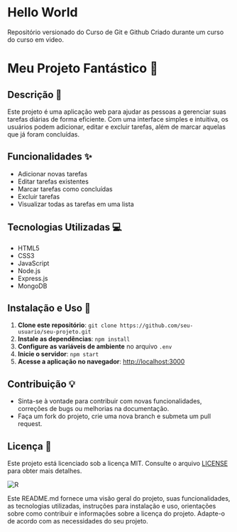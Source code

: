 # Hello World
 Repositório versionado do Curso de Git e Github
 Criado durante um curso do curso em video.
# Meu Projeto Fantástico 🌟

## Descrição 📝
Este projeto é uma aplicação web para ajudar as pessoas a gerenciar suas tarefas diárias de forma eficiente. Com uma interface simples e intuitiva, os usuários podem adicionar, editar e excluir tarefas, além de marcar aquelas que já foram concluídas.

## Funcionalidades ✨
- Adicionar novas tarefas
- Editar tarefas existentes
- Marcar tarefas como concluídas
- Excluir tarefas
- Visualizar todas as tarefas em uma lista

## Tecnologias Utilizadas 💻
- HTML5
- CSS3
- JavaScript
- Node.js
- Express.js
- MongoDB

## Instalação e Uso 🚀
1. **Clone este repositório**: `git clone https://github.com/seu-usuario/seu-projeto.git`
2. **Instale as dependências**: `npm install`
3. **Configure as variáveis de ambiente** no arquivo `.env`
4. **Inicie o servidor**: `npm start`
5. **Acesse a aplicação no navegador**: [http://localhost:3000](http://localhost:3000)

## Contribuição 💡
- Sinta-se à vontade para contribuir com novas funcionalidades, correções de bugs ou melhorias na documentação.
- Faça um fork do projeto, crie uma nova branch e submeta um pull request.

## Licença 📄
Este projeto está licenciado sob a licença MIT. Consulte o arquivo [LICENSE](LICENSE) para obter mais detalhes.

![R](https://github.com/danielsouza02/Hello-World/assets/149329585/59dac59e-dd15-46a4-b33f-8795fcc7c70e)

Este README.md fornece uma visão geral do projeto, suas funcionalidades, as tecnologias utilizadas, instruções para instalação e uso, orientações sobre como contribuir e informações sobre a licença do projeto. Adapte-o de acordo com as necessidades do seu projeto.
